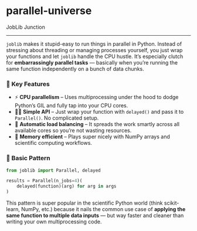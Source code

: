 # parallel-universe
JobLib Junction

---

`joblib` makes it stupid-easy to run things in parallel in Python. Instead of stressing about threading or managing processes yourself, you just wrap your functions and let `joblib` handle the CPU hustle. It’s especially clutch for **embarrassingly parallel tasks** — basically when you’re running the same function independently on a bunch of data chunks.

### 🧠 Key Features

* ⚡ **CPU parallelism** – Uses multiprocessing under the hood to dodge Python’s GIL and fully tap into your CPU cores.
* 🧍‍♂️ **Simple API** – Just wrap your function with `delayed()` and pass it to `Parallel()`. No complicated setup.
* 🧮 **Automatic load balancing** – It spreads the work smartly across all available cores so you’re not wasting resources.
* 🧠 **Memory efficient** – Plays super nicely with NumPy arrays and scientific computing workflows.

### 🧰 Basic Pattern

```python
from joblib import Parallel, delayed

results = Parallel(n_jobs=4)(
    delayed(function)(arg) for arg in args
)
```

This pattern is super popular in the scientific Python world (think scikit-learn, NumPy, etc.) because it nails the common use case of **applying the same function to multiple data inputs** — but way faster and cleaner than writing your own multiprocessing code.

<br>
